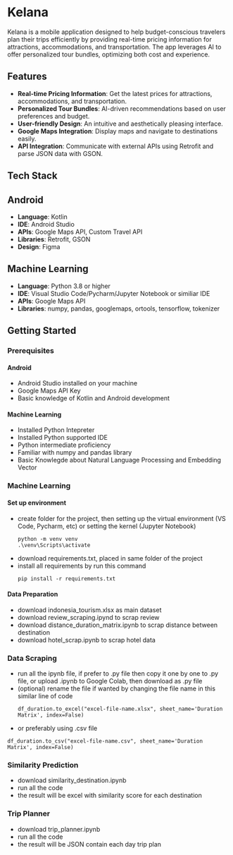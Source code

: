 # Kelana

Kelana is a mobile application designed to help budget-conscious travelers plan their trips efficiently by providing real-time pricing information for attractions, accommodations, and transportation. The app leverages AI to offer personalized tour bundles, optimizing both cost and experience.

## Features
- **Real-time Pricing Information**: Get the latest prices for attractions, accommodations, and transportation.
- **Personalized Tour Bundles**: AI-driven recommendations based on user preferences and budget.
- **User-friendly Design**: An intuitive and aesthetically pleasing interface.
- **Google Maps Integration**: Display maps and navigate to destinations easily.
- **API Integration**: Communicate with external APIs using Retrofit and parse JSON data with GSON.

## Tech Stack
## Android
- **Language**: Kotlin
- **IDE**: Android Studio
- **APIs**: Google Maps API, Custom Travel API
- **Libraries**: Retrofit, GSON
- **Design**: Figma

## Machine Learning
- **Language**: Python 3.8 or higher
- **IDE**: Visual Studio Code/Pycharm/Jupyter Notebook or similiar IDE
- **APIs**: Google Maps API
- **Libraries**: numpy, pandas, googlemaps, ortools, tensorflow, tokenizer

## Getting Started

### Prerequisites
#### Android
- Android Studio installed on your machine
- Google Maps API Key
- Basic knowledge of Kotlin and Android development
#### Machine Learning
- Installed Python Intepreter
- Installed Python supported IDE
- Python intermediate proficiency
- Familiar with numpy and pandas library
- Basic Knowlegde about Natural Language Processing and Embedding Vector

### Machine Learning
#### Set up environment
- create folder for the project, then setting up the virtual environment (VS Code, Pycharm, etc) or setting the kernel (Jupyter Notebook)
  ```
  python -m venv venv
  .\venv\Scripts\activate
  ```
- download requirements.txt, placed in same folder of the project
- install all requirements by run this command
  ```
  pip install -r requirements.txt
  ```
#### Data Preparation
 - download indonesia_tourism.xlsx as main dataset
 - download review_scraping.ipynd to scrap review
 - download distance_duration_matrix.ipynb to scrap distance between destination
 - download hotel_scrap.ipynb to scrap hotel data

### Data Scraping
- run all the ipynb file, if prefer to .py file then copy it one by one to .py file, or upload .ipynb to Google Colab, then download as .py file
- (optional) rename the file if wanted by changing the file name in this similar line of code
  ```
  df_duration.to_excel("excel-file-name.xlsx", sheet_name='Duration Matrix', index=False)
  ```
 - or preferably using .csv file
  ```
  df_duration.to_csv("excel-file-name.csv", sheet_name='Duration Matrix', index=False)
  ```
### Similarity Prediction
- download similarity_destination.ipynb
- run all the code
- the result will be excel with similarity score for each destination
### Trip Planner
- download trip_planner.ipynb
- run all the code
- the result will be JSON contain each day trip plan
